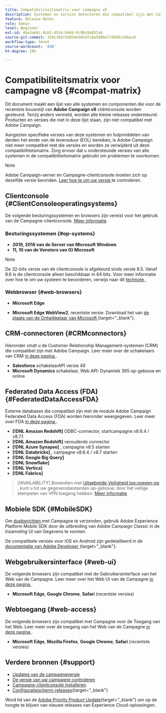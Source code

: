 ```yaml
---
title: Compatibiliteitsmatrix voor campagne v8
description: Systemen en versies detecteren die compatibel zijn met Campagne v8
feature: Release Notes
role: Admin
level: Beginner
exl-id: 4be3a6dc-0c61-4534-b9dd-6c99c8a037a9
source-git-commit: 329130d716054e5054fc0a5989a77d950c546ec0
workflow-type: tm+mt
source-wordcount: '438'
ht-degree: 19%

---
```


# Compatibiliteitsmatrix voor campagne v8 {#compat-matrix}

Dit document maakt een lijst van alle systemen en componenten die voor de recentste bouwstijl van **Adobe Campaign v8** cliëntconsole worden gesteund. Tenzij anders vermeld, worden alle kleine releases ondersteund. Producten en versies die niet in deze lijst staan, zijn niet compatibel met Adobe Campaign.

Aangezien specifieke versies van deze systemen en hulpmiddelen van derden het einde van de levensduur (EOL) bereiken, is Adobe Campaign niet meer compatibel met die versies en worden ze verwijderd uit deze compatibiliteitsmatrix. Zorg ervoor dat u ondersteunde versies van alle systemen in de compatibiliteitsmatrix gebruikt om problemen te voorkomen.

>[!NOTE]
>
>Adobe Campaign-server en Campagne-clientconsole moeten zich op dezelfde versie bevinden. [ Leer hoe te om uw versie ](upgrades.md#version) te controleren.

## Clientconsole {#ClientConsoleoperatingsystems}

De volgende besturingssystemen en browsers zijn vereist voor het gebruik van de Campagne-clientconsole. [Meer informatie](connect.md).

### Besturingssystemen {#op-systems}

* **2019, 2016 van de Server van Microsoft Windows**
* **11, 10 van de Vensters van 0} Microsoft**

>[!NOTE]
>De 32-bits versie van de clientconsole is afgekeurd sinds versie 8.5. Vanaf 8.6 is de clientconsole alleen beschikbaar in 64 bits. Voor meer informatie over hoe te om uw systeem te bevorderen, verwijs naar dit [ technote ](../../technotes/upgrades/console.md).

### Webbrowser {#web-browsers}

* **Microsoft Edge**

* **Microsoft Edge WebView2**, recentste versie. Download het van [ de plaats van de Ontwikkelaar van Microsoft ](http://www.adobe.com/go/acc-ms-webview2-runtime-download){target="_blank"}.

## CRM-connectoren {#CRMconnectors}

Hieronder vindt u de Customer Relationship Management-systemen (CRM) die compatibel zijn met Adobe Campaign. Leer meer over de schakelaars van CRM [ in deze pagina ](../connect/crm.md).

* **Salesforce** schakelaarAPI versie 49
* **Microsoft Dynamics** schakelaar, Web API: Dynamiek 365 op-gebouw en online

## Federated Data Access (FDA){#FederatedDataAccessFDA}

Externe databases die compatibel zijn met de module Adobe Campaign Federated Data Access (FDA) worden hieronder weergegeven. Leer meer over FDA [ in deze pagina ](../connect/fda.md).

* **[!DNL Amazon Redshift]** ODBC-connector, startcampagne v8.6.4 / v8.7.1
* **[!DNL Amazon Redshift]** verouderde connector
* **[!DNL Azure Synapse]** , campagne v8.5 starten
* **[!DNL Databricks]** , campagne v8.6.4 / v8.7 starten
* **[!DNL Google Big Query]**
* **[!DNL Snowflake]**
* **[!DNL Vertica]**
* **[!DNL Fabrics]**


>[!AVAILABILITY]
>Bovendien met [ Uitgebreide Veiligheid toe:voegen-op ](../config/enhanced-security.md#secure-vpn-tunneling), kunt u tot uw gegevensbestanden op-gebouw, door het veilige stempelen van VPN toegang hebben. [Meer informatie](../config/enhanced-security.md#vpn-callouts)

## Mobiele SDK {#MobileSDK}

Om [ dupberichten ](../send/push.md) met Campagne te verzenden, gebruik Adobe Experience Platform Mobile SDK door de uitbreiding van Adobe Campaign Classic in de Inzameling UI van Gegevens te vormen.

De compatibele versies voor iOS en Android zijn gedetailleerd in de [ documentatie van Adobe Developer ](https://developer.adobe.com/client-sdks/home/){target="_blank"}.

## Webgebruikersinterface {#web-ui}

De volgende browsers zijn compatibel met de Gebruikersinterface van het Web van de Campagne. Leer meer over het Web UI van de Campagne [ in deze pagina ](campaign-ui.md#ac-web-ui).

* **Microsoft Edge**, **Google Chrome**, **Safari** (recentste versies)

## Webtoegang {#web-access}

De volgende browsers zijn compatibel met Campagne voor de Toegang van het Web. Leer meer over de toegang van het Web van de Campagne [ in deze pagina ](connect.md#web-access).

* **Microsoft Edge**, **Mozilla Firefox**, **Google Chrome**, **Safari** (recentste versies)

## Verdere bronnen {#support}

* [Updates van de campagneversie](upgrades.md)
* [De versie van uw campagne controleren](upgrades.md#version)
* [Campagne-clientconsole installeren](connect.md)
* [Configuratiescherm-releases](https://experienceleague.adobe.com/docs/control-panel/using/release-notes.html?lang=nl){target="_blank"}

Word lid van de [Adobe Priority Product Update](https://www.adobe.com/nl/subscription/priority-product-update.html){target="_blank"} om op de hoogte te blijven van nieuwe releases van Experience Cloud-oplossingen.